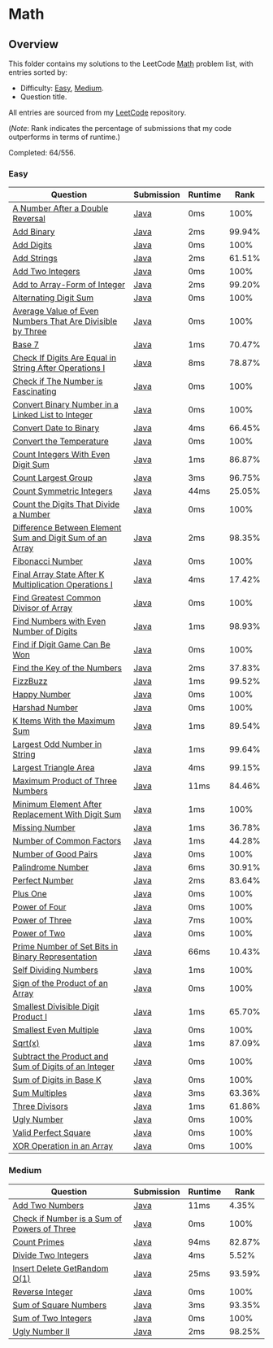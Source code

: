 # Math

## Overview
This folder contains my solutions to the LeetCode [Math](https://leetcode.com/problem-list/math/) problem list,
with entries sorted by:
- Difficulty: [Easy](#easy), [Medium](#medium).
- Question title.

All entries are sourced from my [LeetCode](https://github.com/shumarb/leetcode) repository.

(*Note*: Rank indicates the percentage of submissions that my code outperforms in terms of runtime.)

Completed: 64/556.

### Easy
| Question                                                                                                                                                          | Submission                                                                                                                   | Runtime | Rank   |
|-------------------------------------------------------------------------------------------------------------------------------------------------------------------|------------------------------------------------------------------------------------------------------------------------------|---------|--------|
| [A Number After a Double Reversal](https://leetcode.com/problems/a-number-after-a-double-reversal/description/)                                                   | [Java](https://github.com/shumarb/leetcode/blob/main/submissions/java/ANumberAfterADoubleReversal.java)                      | 0ms     | 100%   |
| [Add Binary](https://leetcode.com/problems/add-binary/description/)                                                                                               | [Java](https://github.com/shumarb/leetcode/blob/main/submissions/java/AddBinary.java)                                        | 2ms     | 99.94% |
| [Add Digits](https://leetcode.com/problems/add-digits/description/)                                                                                               | [Java](https://github.com/shumarb/leetcode/blob/main/submissions/java/AddDigits.java)                                        | 0ms     | 100%   |
| [Add Strings](https://leetcode.com/problems/add-strings/description/)                                                                                             | [Java](https://github.com/shumarb/leetcode/blob/main/submissions/java/AddStrings.java)                                       | 2ms     | 61.51% |
| [Add Two Integers](https://leetcode.com/problems/add-two-integers/description/)                                                                                   | [Java](https://github.com/shumarb/leetcode/blob/main/submissions/java/AddTwoIntegers.java)                                   | 0ms     | 100%   |
| [Add to Array-Form of Integer](https://leetcode.com/problems/add-to-array-form-of-integer/description/)                                                           | [Java](https://github.com/shumarb/leetcode/blob/main/submissions/java/AddToArrayFormOfInteger.java)                          | 2ms     | 99.20% |
| [Alternating Digit Sum](https://leetcode.com/problems/alternating-digit-sum/description/)                                                                         | [Java](https://github.com/shumarb/leetcode/blob/main/submissions/java/AlternatingDigitSum.java)                              | 0ms     | 100%   |
| [Average Value of Even Numbers That Are Divisible by Three](https://leetcode.com/problems/average-value-of-even-numbers-that-are-divisible-by-three/description/) | [Java](https://github.com/shumarb/leetcode/blob/main/submissions/java/AverageValueOfEvenNumbersThatAreDivisibleByThree.java) | 0ms     | 100%   |
| [Base 7](https://leetcode.com/problems/base-7/description/)                                                                                                       | [Java](https://github.com/shumarb/leetcode/blob/main/submissions/java/Base7.java)                                            | 1ms     | 70.47% |
| [Check If Digits Are Equal in String After Operations I](https://leetcode.com/problems/check-if-digits-are-equal-in-string-after-operations-i/description/)       | [Java](https://github.com/shumarb/leetcode/blob/main/submissions/java/CheckIfDigitsAreEqualInStringAfterOperationsOne.java)  | 8ms     | 78.87% |
| [Check if The Number is Fascinating](https://leetcode.com/problems/check-if-the-number-is-fascinating/description/)                                               | [Java](https://github.com/shumarb/leetcode/blob/main/submissions/java/CheckIfTheNumberIsFascinating.java)                    | 0ms     | 100%   |
| [Convert Binary Number in a Linked List to Integer](https://leetcode.com/problems/convert-binary-number-in-a-linked-list-to-integer/description)                  | [Java](https://github.com/shumarb/leetcode/blob/main/submissions/java/ConvertBinaryNumberInALinkedListToInteger.java)        | 0ms     | 100%   |
| [Convert Date to Binary](https://leetcode.com/problems/convert-date-to-binary/description)                                                                        | [Java](https://github.com/shumarb/leetcode/blob/main/submissions/java/ConvertDateToBinary.java)                              | 4ms     | 66.45% |
| [Convert the Temperature](https://leetcode.com/problems/convert-the-temperature/description)                                                                      | [Java](https://github.com/shumarb/leetcode/blob/main/submissions/java/ConvertTheTemperature.java)                            | 0ms     | 100%   |
| [Count Integers With Even Digit Sum](https://leetcode.com/problems/count-integers-with-even-digit-sum/description)                                                | [Java](https://github.com/shumarb/leetcode/blob/main/submissions/java/CountIntegersWithEvenDigitSum.java)                    | 1ms     | 86.87% |
| [Count Largest Group](https://leetcode.com/problems/count-largest-group/description/)                                                                             | [Java](https://github.com/shumarb/leetcode/blob/main/submissions/java/CountLargestGroup.java)                                | 3ms     | 96.75% |
| [Count Symmetric Integers](https://leetcode.com/problems/count-symmetric-integers/description/)                                                                   | [Java](https://github.com/shumarb/leetcode/blob/main/submissions/java/CountSymmetricIntegers.java)                           | 44ms    | 25.05% |
| [Count the Digits That Divide a Number](https://leetcode.com/problems/count-the-digits-that-divide-a-number/description)                                          | [Java](https://github.com/shumarb/leetcode/blob/main/submissions/java/CountTheDigitsThatDivideANumber.java)                  | 0ms     | 100%   |
| [Difference Between Element Sum and Digit Sum of an Array](https://leetcode.com/problems/difference-between-element-sum-and-digit-sum-of-an-array/description)    | [Java](https://github.com/shumarb/leetcode/blob/main/submissions/java/DifferenceBetweenElementSumAndDigitSumOfAnArray.java)  | 2ms     | 98.35% |
| [Fibonacci Number](https://leetcode.com/problems/fibonacci-number/description/)                                                                                   | [Java](https://github.com/shumarb/leetcode/blob/main/submissions/java/FibonacciNumber.java)                                  | 0ms     | 100%   |
| [Final Array State After K Multiplication Operations I](https://leetcode.com/problems/final-array-state-after-k-multiplication-operations-i/description/)         | [Java](https://github.com/shumarb/leetcode/blob/main/submissions/java/FinalArrayStateAfterKMultiplicationOperationsOne.java) | 4ms     | 17.42% |
| [Find Greatest Common Divisor of Array](https://leetcode.com/problems/find-greatest-common-divisor-of-array/description)                                          | [Java](https://github.com/shumarb/leetcode/blob/main/submissions/java/FindGreatestCommonDivisorOfArray.java)                 | 0ms     | 100%   |
| [Find Numbers with Even Number of Digits](https://leetcode.com/problems/find-numbers-with-even-number-of-digits/description)                                      | [Java](https://github.com/shumarb/leetcode/blob/main/submissions/java/FindNumbersWithEvenNumberOfDigits.java)                | 1ms     | 98.93% |
| [Find if Digit Game Can Be Won](https://leetcode.com/problems/find-if-digit-game-can-be-won/description/)                                                         | [Java](https://github.com/shumarb/leetcode/blob/main/submissions/java/FindIfDigitGameCanBeWon.java)                          | 0ms     | 100%   |
| [Find the Key of the Numbers](https://leetcode.com/problems/find-the-key-of-the-numbers/description/)                                                             | [Java](https://github.com/shumarb/leetcode/blob/main/submissions/java/FindTheKeyOfTheNumbers.java)                           | 2ms     | 37.83% |
| [FizzBuzz](https://leetcode.com/problems/fizz-buzz/description/)                                                                                                  | [Java](https://github.com/shumarb/leetcode/blob/main/submissions/java/FizzBuzz.java)                                         | 1ms     | 99.52% |
| [Happy Number](https://leetcode.com/problems/happy-number/description/)                                                                                           | [Java](https://github.com/shumarb/leetcode/blob/main/submissions/java/HappyNumber.java)                                      | 0ms     | 100%   |
| [Harshad Number](https://leetcode.com/problems/harshad-number/description/)                                                                                       | [Java](https://github.com/shumarb/leetcode/blob/main/submissions/java/HarshadNumber.java)                                    | 0ms     | 100%   |
| [K Items With the Maximum Sum](https://leetcode.com/problems/k-items-with-the-maximum-sum/description/)                                                           | [Java](https://github.com/shumarb/leetcode/blob/main/submissions/java/KItemsWithTheMaximumSum.java)                          | 1ms     | 89.54% |
| [Largest Odd Number in String](https://leetcode.com/problems/largest-odd-number-in-string/description/)                                                           | [Java](https://github.com/shumarb/leetcode/blob/main/submissions/java/LongestPalindrome.java)                                | 1ms     | 99.64% |
| [Largest Triangle Area](https://leetcode.com/problems/largest-triangle-area/description/)                                                                         | [Java](https://github.com/shumarb/leetcode/blob/main/submissions/java/LargestTriangleArea.java)                              | 4ms     | 99.15% |
| [Maximum Product of Three Numbers](https://leetcode.com/problems/maximum-product-of-three-numbers/description/)                                                   | [Java](https://github.com/shumarb/leetcode/blob/main/submissions/java/MaximumProductOfThreeNumbers.java)                     | 11ms    | 84.46% |
| [Minimum Element After Replacement With Digit Sum](https://leetcode.com/problems/minimum-element-after-replacement-with-digit-sum/description/)                   | [Java](https://github.com/shumarb/leetcode/blob/main/submissions/java/MinimumElementAfterReplacementWithDigitSum.java)       | 1ms     | 100%   |
| [Missing Number](https://leetcode.com/problems/missing-number/description/)                                                                                       | [Java](https://github.com/shumarb/leetcode/blob/main/submissions/java/MissingNumber.java)                                    | 1ms     | 36.78% |
| [Number of Common Factors](https://leetcode.com/problems/number-of-common-factors/description/)                                                                   | [Java](https://github.com/shumarb/leetcode/blob/main/submissions/java/NumberOfCommonFactors.java)                            | 1ms     | 44.28% |
| [Number of Good Pairs](https://leetcode.com/problems/number-of-good-pairs/description/)                                                                           | [Java](https://github.com/shumarb/leetcode/blob/main/submissions/java/NumberOfGoodPairs.java)                                | 0ms     | 100%   |
| [Palindrome Number](https://leetcode.com/problems/palindrome-number/description/)                                                                                 | [Java](https://github.com/shumarb/leetcode/blob/main/submissions/java/PalindromeNumber.java)                                 | 6ms     | 30.91% |
| [Perfect Number](https://leetcode.com/problems/perfect-number/description/)                                                                                       | [Java](https://github.com/shumarb/leetcode/blob/main/submissions/java/PerfectNumber.java)                                    | 2ms     | 83.64% |
| [Plus One](https://leetcode.com/problems/plus-one/description/)                                                                                                   | [Java](https://github.com/shumarb/leetcode/blob/main/submissions/java/PlusOne.java)                                          | 0ms     | 100%   |
| [Power of Four](https://leetcode.com/problems/power-of-four/description/)                                                                                         | [Java](https://github.com/shumarb/leetcode/blob/main/submissions/java/PowerOfFour.java)                                      | 0ms     | 100%   |
| [Power of Three](https://leetcode.com/problems/power-of-three/description/)                                                                                       | [Java](https://github.com/shumarb/leetcode/blob/main/submissions/java/PowerOfThree.java)                                     | 7ms     | 100%   |
| [Power of Two](https://leetcode.com/problems/power-of-two/description/)                                                                                           | [Java](https://github.com/shumarb/leetcode/blob/main/submissions/java/PowerOfTwo.java)                                       | 0ms     | 100%   |
| [Prime Number of Set Bits in Binary Representation](https://leetcode.com/problems/prime-number-of-set-bits-in-binary-representation/description/)                 | [Java](https://github.com/shumarb/leetcode/blob/main/submissions/java/PrimeNumberOfSetBitsInBinaryRepresentation.java)       | 66ms    | 10.43% |
| [Self Dividing Numbers](https://leetcode.com/problems/self-dividing-numbers/description/)                                                                         | [Java](https://github.com/shumarb/leetcode/blob/main/submissions/java/SelfDividingNumbers.java)                              | 1ms     | 100%   |
| [Sign of the Product of an Array](https://leetcode.com/problems/sign-of-the-product-of-an-array/description/)                                                     | [Java](https://github.com/shumarb/leetcode/blob/main/submissions/java/SignOfTheProductOfAnArray.java)                        | 0ms     | 100%   |
| [Smallest Divisible Digit Product I](https://leetcode.com/problems/smallest-divisible-digit-product-i/description/)                                               | [Java](https://github.com/shumarb/leetcode/blob/main/submissions/java/SmallestDivisibleDigitProductOne.java)                 | 1ms     | 65.70% |
| [Smallest Even Multiple](https://leetcode.com/problems/smallest-even-multiple/description/)                                                                       | [Java](https://github.com/shumarb/leetcode/blob/main/submissions/java/SmallestEvenMultiple.java)                             | 0ms     | 100%   |
| [Sqrt(x)](https://leetcode.com/problems/sqrtx/description/)                                                                                                       | [Java](https://github.com/shumarb/leetcode/blob/main/submissions/java/SqrtX.java)                                            | 1ms     | 87.09% |
| [Subtract the Product and Sum of Digits of an Integer](https://leetcode.com/problems/subtract-the-product-and-sum-of-digits-of-an-integer/description/)           | [Java](https://github.com/shumarb/leetcode/blob/main/submissions/java/SubtractTheProductAndSumOfDigitsOfAnInteger.java)      | 0ms     | 100%   |
| [Sum of Digits in Base K](https://leetcode.com/problems/sum-of-digits-in-base-k/description/)                                                                     | [Java](https://github.com/shumarb/leetcode/blob/main/submissions/java/SumOfDigitsInBaseK.java)                               | 0ms     | 100%   |
| [Sum Multiples](https://leetcode.com/problems/sum-multiples/description/)                                                                                         | [Java](https://github.com/shumarb/leetcode/blob/main/submissions/java/SumMultiples.java)                                     | 3ms     | 63.36% |
| [Three Divisors](https://leetcode.com/problems/three-divisors/description/)                                                                                       | [Java](https://github.com/shumarb/leetcode/blob/main/submissions/java/ThreeDivisors.java)                                    | 1ms     | 61.86% |
| [Ugly Number](https://leetcode.com/problems/ugly-number/description/)                                                                                             | [Java](https://github.com/shumarb/leetcode/blob/main/submissions/java/UglyNumber.java)                                       | 0ms     | 100%   |
| [Valid Perfect Square](https://leetcode.com/problems/valid-perfect-square/description/)                                                                           | [Java](https://github.com/shumarb/leetcode/blob/main/submissions/java/ValidPerfectSquare.java)                               | 0ms     | 100%   |
| [XOR Operation in an Array](https://leetcode.com/problems/xor-operation-in-an-array/description/)                                                                 | [Java](https://github.com/shumarb/leetcode/blob/main/submissions/java/XorOperationInAnArray.java)                            | 0ms     | 100%   |

### Medium
| Question                                                                                                                              | Submission                                                                                                       | Runtime | Rank   |
|---------------------------------------------------------------------------------------------------------------------------------------|------------------------------------------------------------------------------------------------------------------|---------|--------|
| [Add Two Numbers](https://leetcode.com/problems/add-two-numbers/description/)                                                         | [Java](https://github.com/shumarb/leetcode/blob/main/submissions/java/AddTwoNumbers.java)                        | 11ms    | 4.35%  |
| [Check if Number is a Sum of Powers of Three](https://leetcode.com/problems/check-if-number-is-a-sum-of-powers-of-three/description/) | [Java](https://github.com/shumarb/leetcode/blob/main/submissions/java/CheckIfNumberIsASumOfPowersOfThree.java)   | 0ms     | 100%   |
| [Count Primes](https://leetcode.com/problems/count-primes/description/)                                                               | [Java](https://github.com/shumarb/leetcode/blob/main/submissions/java/CountPrimes.java)                          | 94ms    | 82.87% |
| [Divide Two Integers](https://leetcode.com/problems/divide-two-integers/description/)                                                 | [Java](https://github.com/shumarb/leetcode/blob/main/submissions/java/DivideTwoIntegers.java)                    | 4ms     | 5.52%  |
| [Insert Delete GetRandom O(1)](https://leetcode.com/problems/insert-delete-getrandom-o1/description/)                                 | [Java](https://github.com/shumarb/leetcode/blob/main/submissions/java/RandomizedSet.java)                        | 25ms    | 93.59% |
| [Reverse Integer](https://leetcode.com/problems/reverse-integer/description/)                                                         | [Java](https://github.com/shumarb/leetcode/blob/main/submissions/java/ReverseInteger.java)                       | 0ms     | 100%   |
| [Sum of Square Numbers](https://leetcode.com/problems/sum-of-square-numbers/description/)                                             | [Java](https://github.com/shumarb/leetcode/blob/main/submissions/java/SumOfSquareNumbers.java)                   | 3ms     | 93.35% |
| [Sum of Two Integers](https://leetcode.com/problems/sum-of-two-integers/description/)                                                 | [Java](https://github.com/shumarb/leetcode/blob/main/submissions/java/SumOfTwoIntegers.java)                     | 0ms     | 100%   |
| [Ugly Number II](https://leetcode.com/problems/ugly-number-ii/description/)                                                           | [Java](https://github.com/shumarb/leetcode/blob/main/submissions/java/UglyNumberTwo.java)                        | 2ms     | 98.25% | 
